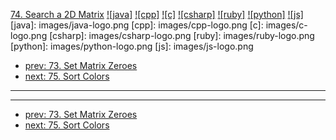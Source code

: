 [74. Search a 2D Matrix](https://leetcode.com/problems/search-a-2d-matrix/)
[![java]](https://github.com/leetcode-study-group/leetcode-java-solutions/blob/master/074-search-a-2d-matrix.md)
[![cpp]](https://github.com/leetcode-study-group/leetcode-cpp-solutions/blob/master/074-search-a-2d-matrix.md)
[![c]](https://github.com/leetcode-study-group/leetcode-c-solutions/blob/master/074-search-a-2d-matrix.md)
[![csharp]](https://github.com/leetcode-study-group/leetcode-csharp-solutions/blob/master/074-search-a-2d-matrix.md)
[![ruby]](https://github.com/leetcode-study-group/leetcode-ruby-solutions/blob/master/074-search-a-2d-matrix.md)
[![python]](https://github.com/leetcode-study-group/leetcode-python-solutions/blob/master/074-search-a-2d-matrix.md)
[![js]](https://github.com/leetcode-study-group/leetcode-js-solutions/blob/master/074-search-a-2d-matrix.md)
[java]: images/java-logo.png
[cpp]: images/cpp-logo.png
[c]: images/c-logo.png
[csharp]: images/csharp-logo.png
[ruby]: images/ruby-logo.png
[python]: images/python-logo.png
[js]: images/js-logo.png

- [prev: 73. Set Matrix Zeroes](073-set-matrix-zeroes.md)
- [next: 75. Sort Colors](075-sort-colors.md)

---


---

- [prev: 73. Set Matrix Zeroes](073-set-matrix-zeroes.md)
- [next: 75. Sort Colors](075-sort-colors.md)
